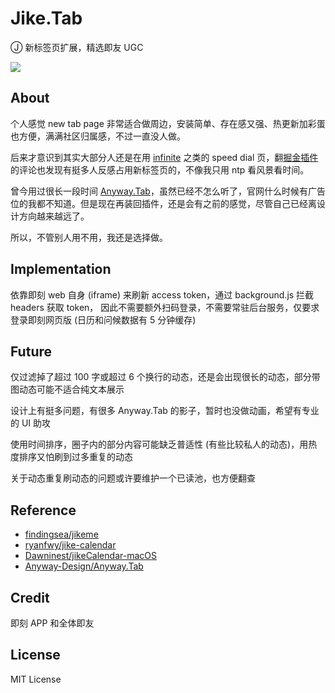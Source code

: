 # Jike.Tab

Ⓙ 新标签页扩展，精选即友 UGC

![](https://user-images.githubusercontent.com/26399680/59157848-7ca6e600-8ae4-11e9-9607-c6c34d885f77.png)

## About

个人感觉 new tab page 非常适合做周边，安装简单、存在感又强、热更新加彩蛋也方便，满满社区归属感，不过一直没人做。

后来才意识到其实大部分人还是在用 [infinite](https://chrome.google.com/webstore/detail/nnnkddnnlpamobajfibfdgfnbcnkgngh) 之类的 speed dial 页，翻[掘金插件](https://chrome.google.com/webstore/detail/lecdifefmmfjnjjinhaennhdlmcaeeeb)的评论也发现有挺多人反感占用新标签页的，不像我只用 ntp 看风景看时间。

曾今用过很长一段时间 [Anyway.Tab](https://chrome.google.com/webstore/detail/jaoejhbbokpmbndhdopikidehkadhake)，虽然已经不怎么听了，官网什么时候有广告位的我都不知道。但是现在再装回插件，还是会有之前的感觉，尽管自己已经离设计方向越来越远了。

所以，不管别人用不用，我还是选择做。

## Implementation

依靠即刻 web 自身 (iframe) 来刷新 access token，通过 background.js 拦截 headers 获取 token， 因此不需要额外扫码登录，不需要常驻后台服务，仅要求登录即刻网页版 (日历和问候数据有 5 分钟缓存)

## Future

仅过滤掉了超过 100 字或超过 6 个换行的动态，还是会出现很长的动态，部分带图动态可能不适合纯文本展示

设计上有挺多问题，有很多 Anyway.Tab 的影子，暂时也没做动画，希望有专业的 UI 助攻

使用时间排序，圈子内的部分内容可能缺乏普适性 (有些比较私人的动态)，用热度排序又怕刷到过多重复的动态

关于动态重复刷动态的问题或许要维护一个已读池，也方便翻查

## Reference

- [findingsea/jikeme](https://github.com/findingsea/jikeme)
- [ryanfwy/jike-calendar](https://github.com/ryanfwy/jike-calendar)
- [Dawninest/jikeCalendar-macOS](https://github.com/Dawninest/jikeCalendar-macOS)
- [Anyway-Design/Anyway.Tab](https://github.com/Anyway-Design/Anyway.Tab)

## Credit

即刻 APP 和全体即友

## License

MIT License